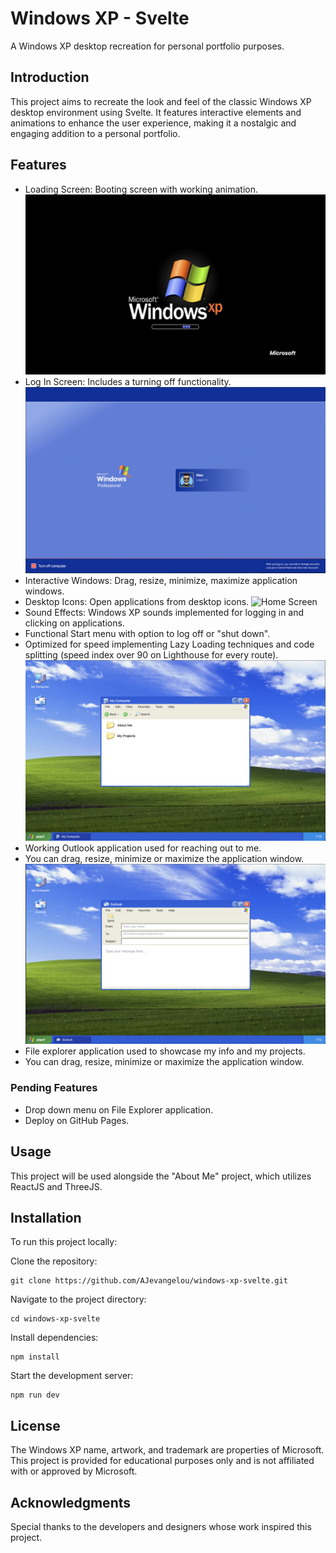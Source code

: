 # Windows XP - Svelte
A Windows XP desktop recreation for personal portfolio purposes.

## Introduction
This project aims to recreate the look and feel of the classic Windows XP desktop environment using Svelte. It features interactive elements and animations to enhance the user experience, making it a nostalgic and engaging addition to a personal portfolio.

## Features
- Loading Screen: Booting screen with working animation.
![Loading](https://github.com/AJevangelou/windows-xp-svelte/blob/main/thumbnails/Loading.jpg)
- Log In Screen: Includes a turning off functionality.
![Log In Screen](https://github.com/AJevangelou/windows-xp-svelte/blob/main/thumbnails/LogIn%20Image.png?raw=true)
- Interactive Windows: Drag, resize, minimize, maximize application windows.
- Desktop Icons: Open applications from desktop icons.
![Home Screen](https://github.com/AJevangelou/windows-xp-svelte/blob/main/thumbnails/Home%20Image.png?raw=true)
- Sound Effects: Windows XP sounds implemented for logging in and clicking on applications.
- Functional Start menu with option to log off or "shut down".
- Optimized for speed implementing Lazy Loading techniques and code splitting (speed index over 90 on Lighthouse for every route).
![Outlook](https://github.com/AJevangelou/windows-xp-svelte/blob/main/thumbnails/File%20Explorer.png?raw=true)
- Working Outlook application used for reaching out to me.
- You can drag, resize, minimize or maximize the application window.
![File Explorer](https://github.com/AJevangelou/windows-xp-svelte/blob/main/thumbnails/Outlook.png?raw=true)
- File explorer application used to showcase my info and my projects.
- You can drag, resize, minimize or maximize the application window.

### Pending Features
- Drop down menu on File Explorer application.
- Deploy on GitHub Pages.

## Usage
This project will be used alongside the "About Me" project, which utilizes ReactJS and ThreeJS.

## Installation
To run this project locally:

Clone the repository:
```
git clone https://github.com/AJevangelou/windows-xp-svelte.git
```
Navigate to the project directory:
```
cd windows-xp-svelte
```
Install dependencies:
```
npm install
```
Start the development server:
```
npm run dev
```
## License
The Windows XP name, artwork, and trademark are properties of Microsoft. This project is provided for educational purposes only and is not affiliated with or approved by Microsoft.

## Acknowledgments
Special thanks to the developers and designers whose work inspired this project.